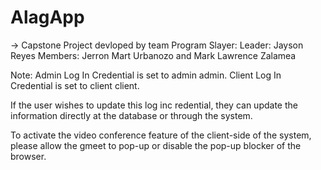 # AlagApp
-> Capstone Project devloped by team Program Slayer:
Leader: Jayson Reyes
Members: Jerron Mart Urbanozo and Mark Lawrence Zalamea

Note:
Admin Log In Credential is set to admin admin.
Client Log In Credential is set to client client.

If the user wishes to update this log inc redential, they can update the information directly at the database or through the system.

To activate the video conference feature of the client-side of the system, please allow the gmeet to pop-up or disable the pop-up blocker of the browser.
